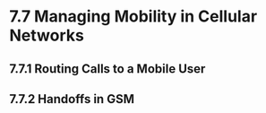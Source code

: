 # 7.7 Managing Mobility in Cellular Networks

## 7.7.1 Routing Calls to a Mobile User


## 7.7.2 Handoffs in GSM 